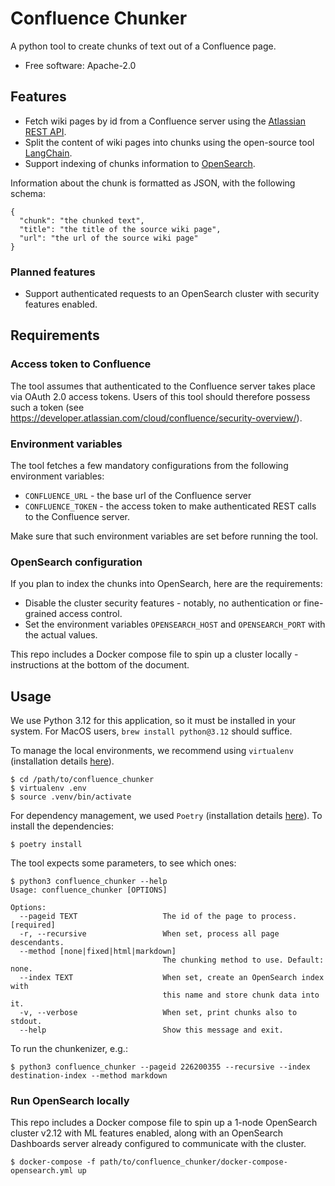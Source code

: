 # Confluence Chunker
A python tool to create chunks of text out of a Confluence page.

* Free software: Apache-2.0

## Features
- Fetch wiki pages by id from a Confluence server using the [Atlassian REST API](https://developer.atlassian.com/cloud/confluence/rest/v1/intro/#about).
- Split the content of wiki pages into chunks using the open-source tool [LangChain](https://www.langchain.com/).
- Support indexing of chunks information to [OpenSearch](https://opensearch.org/).

Information about the chunk is formatted as JSON, with the following schema:
```
{
  "chunk": "the chunked text",
  "title": "the title of the source wiki page",
  "url": "the url of the source wiki page" 
}
```

### Planned features
- Support authenticated requests to an OpenSearch cluster with security features enabled.

## Requirements
### Access token to Confluence
The tool assumes that authenticated to the Confluence server takes place via OAuth 2.0 access tokens. Users of this tool should therefore possess such a token (see https://developer.atlassian.com/cloud/confluence/security-overview/).

### Environment variables
The tool fetches a few mandatory configurations from the following environment variables:
- `CONFLUENCE_URL` - the base url of the Confluence server
- `CONFLUENCE_TOKEN` - the access token to make authenticated REST calls to the Confluence server.

Make sure that such environment variables are set before running the tool.

### OpenSearch configuration
If you plan to index the chunks into OpenSearch, here are the requirements:
- Disable the cluster security features - notably, no authentication or fine-grained access control.
- Set the environment variables `OPENSEARCH_HOST` and `OPENSEARCH_PORT` with the actual values.

This repo includes a Docker compose file to spin up a cluster locally - instructions at the bottom of the document.

## Usage
We use Python 3.12 for this application, so it must be installed in your system. For MacOS users, `brew install python@3.12` should suffice.

To manage the local environments, we recommend using `virtualenv` (installation details [here](https://virtualenv.pypa.io/en/latest/installation.html)).

```
$ cd /path/to/confluence_chunker
$ virtualenv .env
$ source .venv/bin/activate
```

For dependency management, we used `Poetry` (installation details [here](https://python-poetry.org/docs/#installation)). To install the dependencies:
```
$ poetry install
```

The tool expects some parameters, to see which ones:
```
$ python3 confluence_chunker --help
Usage: confluence_chunker [OPTIONS]

Options:
  --pageid TEXT                   The id of the page to process.  [required]
  -r, --recursive                 When set, process all page descendants.
  --method [none|fixed|html|markdown]
                                  The chunking method to use. Default: none.
  --index TEXT                    When set, create an OpenSearch index with
                                  this name and store chunk data into it.
  -v, --verbose                   When set, print chunks also to stdout.
  --help                          Show this message and exit.
```

To run the chunkenizer, e.g.:
```
$ python3 confluence_chunker --pageid 226200355 --recursive --index destination-index --method markdown
```

### Run OpenSearch locally
This repo includes a Docker compose file to spin up a 1-node OpenSearch cluster v2.12 with ML features enabled, along with an OpenSearch Dashboards server already configured to communicate with the cluster.
```
$ docker-compose -f path/to/confluence_chunker/docker-compose-opensearch.yml up
```
